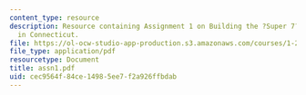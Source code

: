 ```yaml
---
content_type: resource
description: Resource containing Assignment 1 on Building the ?Super 7? Expressway
  in Connecticut.
file: https://ol-ocw-studio-app-production.s3.amazonaws.com/courses/1-253j-transportation-policy-and-environmental-limits-spring-2004/cec9564f84ce14985ee7f2a926ffbdab_assn1.pdf
file_type: application/pdf
resourcetype: Document
title: assn1.pdf
uid: cec9564f-84ce-1498-5ee7-f2a926ffbdab
---
```

